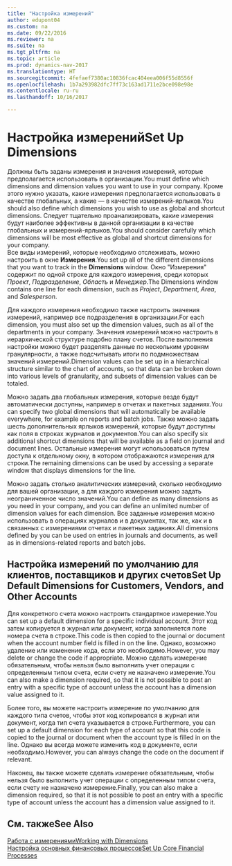 ```yaml
---
title: "Настройка измерений"
author: edupont04
ms.custom: na
ms.date: 09/22/2016
ms.reviewer: na
ms.suite: na
ms.tgt_pltfrm: na
ms.topic: article
ms.prod: dynamics-nav-2017
ms.translationtype: HT
ms.sourcegitcommit: 4fefaef7380ac10836fcac404eea006f55d8556f
ms.openlocfilehash: 1b7a293982dfc7ff73c163ad1711e2bce098e98e
ms.contentlocale: ru-ru
ms.lasthandoff: 10/16/2017

---
```


# <a name="set-up-dimensions"></a><span data-ttu-id="9332c-102">Настройка измерений</span><span class="sxs-lookup"><span data-stu-id="9332c-102">Set Up Dimensions</span></span>
<span data-ttu-id="9332c-103">Должны быть заданы измерения и значения измерений, которые предполагается использовать в организации.</span><span class="sxs-lookup"><span data-stu-id="9332c-103">You must define which dimensions and dimension values you want to use in your company.</span></span> <span data-ttu-id="9332c-104">Кроме этого нужно указать, какие измерения предполагается использовать в качестве глобальных, а какие — в качестве измерений-ярлыков.</span><span class="sxs-lookup"><span data-stu-id="9332c-104">You should also define which dimensions you wish to use as global and shortcut dimensions.</span></span> <span data-ttu-id="9332c-105">Следует тщательно проанализировать, какие измерения будут наиболее эффективны в данной организации в качестве глобальных и измерений-ярлыков.</span><span class="sxs-lookup"><span data-stu-id="9332c-105">You should consider carefully which dimensions will be most effective as global and shortcut dimensions for your company.</span></span>  
<span data-ttu-id="9332c-106">Все виды измерений, которые необходимо отслеживать, можно настроить в окне **Измерения**.</span><span class="sxs-lookup"><span data-stu-id="9332c-106">You set up all of the different dimensions that you want to track in the **Dimensions** window.</span></span> <span data-ttu-id="9332c-107">Окно "Измерения" содержит по одной строке для каждого измерения, среди которых *Проект*, *Подразделение*, *Область* и *Менеджер*.</span><span class="sxs-lookup"><span data-stu-id="9332c-107">The Dimensions window contains one line for each dimension, such as *Project*, *Department*, *Area*, and *Salesperson*.</span></span>  

<span data-ttu-id="9332c-108">Для каждого измерения необходимо также настроить значения измерений, например все подразделения в организации.</span><span class="sxs-lookup"><span data-stu-id="9332c-108">For each dimension, you must also set up the dimension values, such as all of the departments in your company.</span></span> <span data-ttu-id="9332c-109">Значения измерений можно настроить в иерархической структуре подобно плану счетов. После выполнения настройки можно будет разделять данные по нескольким уровням гранулярности, а также подсчитывать итоги по подмножествам значений измерений.</span><span class="sxs-lookup"><span data-stu-id="9332c-109">Dimension values can be set up in a hierarchical structure similar to the chart of accounts, so that data can be broken down into various levels of granularity, and subsets of dimension values can be totaled.</span></span>  

<span data-ttu-id="9332c-110">Можно задать два глобальных измерения, которые везде будут автоматически доступны, например в отчетах и пакетных заданиях.</span><span class="sxs-lookup"><span data-stu-id="9332c-110">You can specify two global dimensions that will automatically be available everywhere, for example on reports and batch jobs.</span></span> <span data-ttu-id="9332c-111">Также можно задать шесть дополнительных ярлыков измерений, которые будут доступны как поля в строках журналов и документов.</span><span class="sxs-lookup"><span data-stu-id="9332c-111">You can also specify six additional shortcut dimensions that will be available as a field on journal and document lines.</span></span> <span data-ttu-id="9332c-112">Остальные измерения могут использоваться путем доступа к отдельному окну, в котором отображаются измерения для строки.</span><span class="sxs-lookup"><span data-stu-id="9332c-112">The remaining dimensions can be used by accessing a separate window that displays dimensions for the line.</span></span>  

<span data-ttu-id="9332c-113">Можно задать столько аналитических измерений, сколько необходимо для вашей организации, а для каждого измерения можно задать неограниченное число значений.</span><span class="sxs-lookup"><span data-stu-id="9332c-113">You can define as many dimensions as you need in your company, and you can define an unlimited number of dimension values for each dimension.</span></span> <span data-ttu-id="9332c-114">Все заданные измерения можно использовать в операциях журналов и в документах, так же, как и в связанных с измерениями отчетах и пакетных заданиях.</span><span class="sxs-lookup"><span data-stu-id="9332c-114">All dimensions defined by you can be used on entries in journals and documents, as well as in dimensions-related reports and batch jobs.</span></span>  

## <a name="set-up-default-dimensions-for-customers-vendors-and-other-accounts"></a><span data-ttu-id="9332c-115">Настройка измерений по умолчанию для клиентов, поставщиков и других счетов</span><span class="sxs-lookup"><span data-stu-id="9332c-115">Set Up Default Dimensions for Customers, Vendors, and Other Accounts</span></span>
<span data-ttu-id="9332c-116">Для конкретного счета можно настроить стандартное измерение.</span><span class="sxs-lookup"><span data-stu-id="9332c-116">You can set up a default dimension for a specific individual account.</span></span> <span data-ttu-id="9332c-117">Этот код затем копируется в журнал или документ, когда заполняется поле номера счета в строке.</span><span class="sxs-lookup"><span data-stu-id="9332c-117">This code is then copied to the journal or document when the account number field is filled in on the line.</span></span> <span data-ttu-id="9332c-118">Однако, возможно удаление или изменение кода, если это необходимо.</span><span class="sxs-lookup"><span data-stu-id="9332c-118">However, you may delete or change the code if appropriate.</span></span> <span data-ttu-id="9332c-119">Можно сделать измерение обязательным, чтобы нельзя было выполнить учет операции с определенным типом счета, если счету не назначено измерение.</span><span class="sxs-lookup"><span data-stu-id="9332c-119">You can also make a dimension required, so that it is not possible to post an entry with a specific type of account unless the account has a dimension value assigned to it.</span></span>  

<span data-ttu-id="9332c-120">Более того, вы можете настроить измерение по умолчанию для каждого типа счетов, чтобы этот код копировался в журнал или документ, когда тип счета указывается в строке.</span><span class="sxs-lookup"><span data-stu-id="9332c-120">Furthermore, you can set up a default dimension for each type of account so that this code is copied to the journal or document when the account type is filled in on the line.</span></span> <span data-ttu-id="9332c-121">Однако вы всегда можете изменить код в документе, если необходимо.</span><span class="sxs-lookup"><span data-stu-id="9332c-121">However, you can always change the code on the document if relevant.</span></span>  

<span data-ttu-id="9332c-122">Наконец, вы также можете сделать измерение обязательным, чтобы нельзя было выполнить учет операции с определенным типом счета, если счету не назначено измерение.</span><span class="sxs-lookup"><span data-stu-id="9332c-122">Finally, you can also make a dimension required, so that it is not possible to post an entry with a specific type of account unless the account has a dimension value assigned to it.</span></span>

## <a name="see-also"></a><span data-ttu-id="9332c-123">См. также</span><span class="sxs-lookup"><span data-stu-id="9332c-123">See Also</span></span>
[<span data-ttu-id="9332c-124">Работа с измерениями</span><span class="sxs-lookup"><span data-stu-id="9332c-124">Working with Dimensions</span></span>](finance-dimensions.md)  
[<span data-ttu-id="9332c-125">Настройка основных финансовых процессов</span><span class="sxs-lookup"><span data-stu-id="9332c-125">Set Up Core Financial Processes</span></span>](finance-setup-finance.md)

